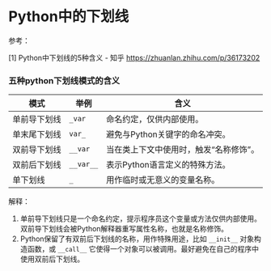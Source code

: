 # Python中的下划线

参考：

[1] Python中下划线的5种含义 - 知乎
https://zhuanlan.zhihu.com/p/36173202

### 五种python下划线模式的含义

| 模式         | 举例      | 含义                                   |
| ------------ | --------- | -------------------------------------- |
| 单前导下划线 | `_var`    | 命名约定，仅供内部使用。               |
| 单末尾下划线 | `var_`    | 避免与Python关键字的命名冲突。         |
| 双前导下划线 | `__var`   | 当在类上下文中使用时，触发“名称修饰”。 |
| 双前后下划线 | `__var__` | 表示Python语言定义的特殊方法。         |
| 单下划线     | `_`       | 用作临时或无意义的变量名称。           |

解释：

1. 单前导下划线只是一个命名约定，提示程序员这个变量或方法仅供内部使用。双前导下划线会被Python解释器重写属性名称，也就是名称修饰。
2. Python保留了有双前后下划线的名称，用作特殊用途，比如 `__init__` 对象构造函数，或 `__call__` 它使得一个对象可以被调用。最好避免在自己的程序中使用双前后下划线。

